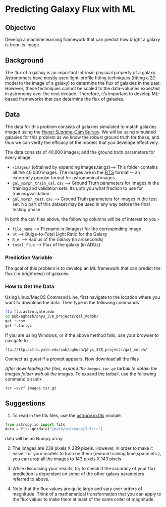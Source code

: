 # Predicting Galaxy Flux with ML

## Objective
Develop a machine learning framework that can predict how bright a galaxy is from its image.

## Background 
The flux of a galaxy is an important intrinsic physical property of a galaxy. Astronomers have mostly used light-profile fitting techniques (fitting a 2D model to the image of a galaxy) to determine the flux of galaxies in the past. However, these techniques cannot be scaled to the data-volumes expected in astronomy over the next decade. Therefore, it’s important to develop ML-based frameworks that can determine the flux of galaxies.

## Data
The data for this problem consists of galaxies simulated to match galaxies imaged using the [Hyper Suprime-Cam Survey](https://hsc.mtk.nao.ac.jp/ssp/). We will be using simulated galaxies for this problem as we know the robust ground truth for these, and thus we can verify the efficacy of the models that you develope effectively. 

The data consists of 40,000 images; and the ground truth parameters for every image.

* `/images/` (obtained by expanding images.tar.gz)--> This folder contains all the 40,000 images. The images are in the [FITS](https://en.wikipedia.org/wiki/FITS) format -- an extermely popular format for astronomical images. 
* `gal_morph_train_val.csv` --> Ground Truth parameters for images in the training and validation sets. Its upto you what fraction to use for training/validation
* `gal_morph_test.csv` --> Ground Truth parameters for images in the test set. No part of this dataset may be used in any way before the final testing phase. 

In both the csv files above, the following columns will be of interest to you:-
* `file_name` --> Filename in /images/ for the correspinding image
* `bt` --> Bulge-to-Total Light Ratio for the Galaxy
* `R_e `--> Radius of the Galaxy (in arcseconds)
* `total_flux` --> Flux of the galaxy (in ADUs) 

### Prediction Variable
The goal of this problem is to develop an ML framework that can predict the flux (i.e.brightness) of galaxies. 

### How to Get the Data
Using Linux/MacOS Command Line, first navigate to the location where you want to download the data. Then type in the following commands
```bash
ftp ftp.astro.yale.edu
cd pub/aghosh/phys_378_projects/gal_morph/
get *.csv
get *.tar.gz
```

If you are using Windows, or if the above method fails, use your browser to navigate to 
```
ftp://ftp.astro.yale.edu/pub/aghosh/phys_378_projects/gal_morph/
```
Connect as guest if a prompt appears. Now download all the files 

*After downloading the files, expand the `images.tar.gz` tarball to obtain the images folder with all the images.* To expand the tarball, use the following command on unix
```
tar –xvzf images.tar.gz
```
## Suggestions
1. To read in the fits files, use the [astropy.io.fits](https://docs.astropy.org/en/stable/io/fits/index.html) module.
```python
from astropy.io import fits
data = fits.getdata("/path/to/image/1.fits")
```
  data will be an Numpy array. 

2. The images are 239 pixels X 239 pixels. However, in order to make it easier for your models to train on them (reduce training time,space etc.), you can crop all the images to 143 pixels X 143 pixels

3. While discussing your results, try to check if the accuracy of your flux prediction is dependant on some of the other galaxy parameters referred to above.  

4. Note that the flux values are quite large and vary over orders of magnitude. Think of a mathematical transformation that you can apply to the flux values to make them at least of the same order of magnitude. 
